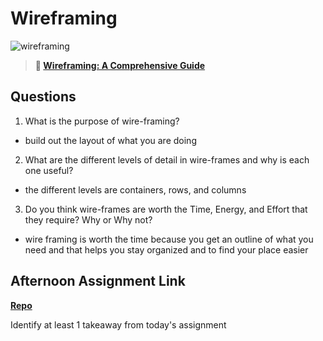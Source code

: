 # Wireframing

![wireframing](https://bcw.blob.core.windows.net/public/img/courses/2293087935019893)

> **📖 [Wireframing: A Comprehensive Guide](https://codeworksacademy.com/fs-student-guide/resources/wk1/06-Wireframing)**

## Questions

1. What is the purpose of wire-framing? 
- build out the layout of what you are doing
2. What are the different levels of detail in wire-frames and why is each one useful?
- the different levels are containers, rows, and columns
3. Do you think wire-frames are worth the Time, Energy, and Effort that they require? Why or Why not?
- wire framing is worth the time because you get an outline of what you need and that helps you stay organized and to find your place easier
## Afternoon Assignment Link

**[Repo](https://daniel-le97.github.io/wire-framing/)**

Identify at least 1 takeaway from today's assignment
